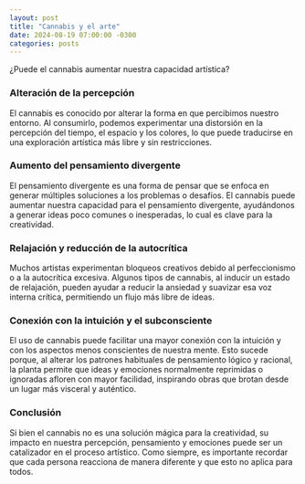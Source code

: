 ```yaml
---
layout: post
title: "Cannabis y el arte"
date: 2024-08-19 07:00:00 -0300
categories: posts
---
```


¿Puede el cannabis aumentar nuestra capacidad artística?

### Alteración de la percepción

El cannabis es conocido por alterar la forma en que percibimos nuestro entorno. Al consumirlo, podemos experimentar una distorsión en la percepción del tiempo, el espacio y los colores, lo que puede traducirse en una exploración artística más libre y sin restricciones.

### Aumento del pensamiento divergente

El pensamiento divergente es una forma de pensar que se enfoca en generar múltiples soluciones a los problemas o desafíos. El cannabis puede aumentar nuestra capacidad para el pensamiento divergente, ayudándonos a generar ideas poco comunes o inesperadas, lo cual es clave para la creatividad.

### Relajación y reducción de la autocrítica

Muchos artistas experimentan bloqueos creativos debido al perfeccionismo o a la autocrítica excesiva. Algunos tipos de cannabis, al inducir un estado de relajación, pueden ayudar a reducir la ansiedad y suavizar esa voz interna crítica, permitiendo un flujo más libre de ideas.

### Conexión con la intuición y el subconsciente

El uso de cannabis puede facilitar una mayor conexión con la intuición y con los aspectos menos conscientes de nuestra mente. Esto sucede porque, al alterar los patrones habituales de pensamiento lógico y racional, la planta permite que ideas y emociones normalmente reprimidas o ignoradas afloren con mayor facilidad, inspirando obras que brotan desde un lugar más visceral y auténtico.

### Conclusión

Si bien el cannabis no es una solución mágica para la creatividad, su impacto en nuestra percepción, pensamiento y emociones puede ser un catalizador en el proceso artístico. Como siempre, es importante recordar que cada persona reacciona de manera diferente y que esto no aplica para todos.
